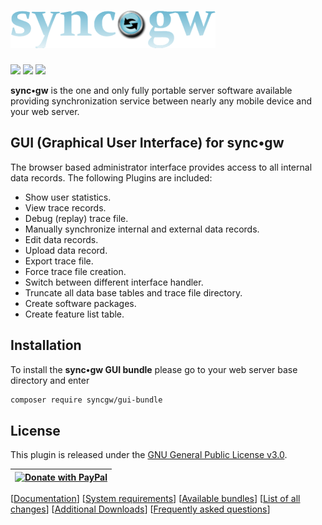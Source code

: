 # ![picture logo](assets/syncgw.png "sync•gw") #
 
![](https://img.shields.io/packagist/v/syncgw/gui-bundle.svg)
![](https://img.shields.io/packagist/l/syncgw/gui-bundle.svg)
![](https://img.shields.io/packagist/dt/syncgw/gui-bundle.svg)
 
**sync•gw** is the one and only fully portable server software available providing synchronization service between nearly any mobile device and your web server.

## GUI (Graphical User Interface) for sync•gw ##
The browser based administrator interface provides access to all internal data records. 
The following Plugins are included:

* Show user statistics.
* View trace records.
* Debug (replay) trace file.
* Manually synchronize internal and external data records.
* Edit data records.
* Upload data record.
* Export trace file.
* Force trace file creation.
* Switch between different interface handler.
* Truncate all data base tables and trace file directory.
* Create software packages.
* Create feature list table.

## Installation ##
To install the **sync•gw GUI bundle** please go to your web server base directory and enter

```bash
composer require syncgw/gui-bundle
```

## License ##
This plugin is released under the [GNU General Public License v3.0](./LICENSE).

|  <a href="https://www.paypal.com/donate/?hosted_button_id=DS6VK49NAFHEQ" target="_blank" rel="noopener">   <img src="https://www.paypalobjects.com/en_US/DK/i/btn/btn_donateCC_LG.gif" alt="Donate with PayPal"/> </a> | 
| --- | 

[[Documentation](https://github.com/syncgw/doc-bundle/blob/master/README.md)]
[[System requirements](https://github.com/syncgw/doc-bundle/blob/master/PreReqs.md)] 
[[Available bundles](https://github.com/syncgw/doc-bundle/blob/master/Packages.md)] 
[[List of all changes](https://github.com/syncgw/doc-bundle/blob/master/Changes.md)] 
[[Additional Downloads](https://github.com/syncgw/doc-bundle/blob/master/Downloads.md)] 
[[Frequently asked questions](https://github.com/syncgw/doc-bundle/blob/master/FAQ.md)] 
